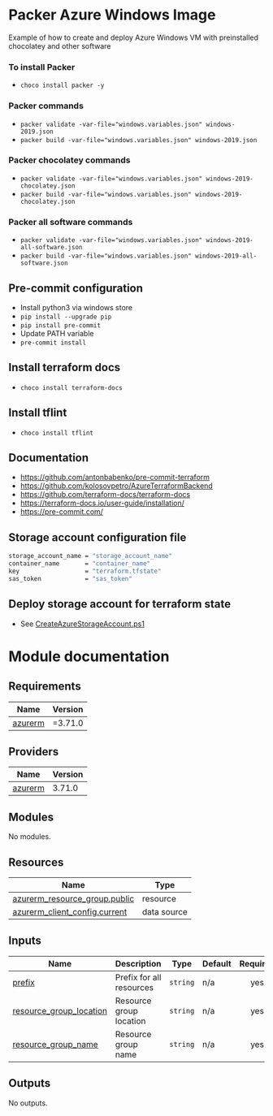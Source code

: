 # Packer Azure Windows Image

Example of how to create and deploy Azure Windows VM with preinstalled chocolatey and other software

### To install Packer

- `choco install packer -y`

### Packer commands

- `packer validate -var-file="windows.variables.json" windows-2019.json`
- `packer build -var-file="windows.variables.json" windows-2019.json`

### Packer chocolatey commands

- `packer validate -var-file="windows.variables.json" windows-2019-chocolatey.json`
- `packer build -var-file="windows.variables.json" windows-2019-chocolatey.json`

### Packer all software commands

- `packer validate -var-file="windows.variables.json" windows-2019-all-software.json`
- `packer build -var-file="windows.variables.json" windows-2019-all-software.json`

## Pre-commit configuration

- Install python3 via windows store
- `pip install --upgrade pip`
- `pip install pre-commit`
- Update PATH variable
- `pre-commit install`

## Install terraform docs

- `choco install terraform-docs`

## Install tflint

- `choco install tflint`

## Documentation

- https://github.com/antonbabenko/pre-commit-terraform
- https://github.com/kolosovpetro/AzureTerraformBackend
- https://github.com/terraform-docs/terraform-docs
- https://terraform-docs.io/user-guide/installation/
- https://pre-commit.com/

## Storage account configuration file

```bash
storage_account_name = "storage_account_name"
container_name       = "container_name"
key                  = "terraform.tfstate"
sas_token            = "sas_token"
```

## Deploy storage account for terraform state

- See [CreateAzureStorageAccount.ps1](./CreateAzureStorageAccount.ps1)

# Module documentation

<!-- BEGINNING OF PRE-COMMIT-TERRAFORM DOCS HOOK -->

## Requirements

| Name                                                                | Version |
|---------------------------------------------------------------------|---------|
| <a name="requirement_azurerm"></a> [azurerm](#requirement\_azurerm) | =3.71.0 |

## Providers

| Name                                                          | Version |
|---------------------------------------------------------------|---------|
| <a name="provider_azurerm"></a> [azurerm](#provider\_azurerm) | 3.71.0  |

## Modules

No modules.

## Resources

| Name                                                                                                                              | Type        |
|-----------------------------------------------------------------------------------------------------------------------------------|-------------|
| [azurerm_resource_group.public](https://registry.terraform.io/providers/hashicorp/azurerm/3.71.0/docs/resources/resource_group)   | resource    |
| [azurerm_client_config.current](https://registry.terraform.io/providers/hashicorp/azurerm/3.71.0/docs/data-sources/client_config) | data source |

## Inputs

| Name                                                                                                        | Description              | Type     | Default | Required |
|-------------------------------------------------------------------------------------------------------------|--------------------------|----------|---------|:--------:|
| <a name="input_prefix"></a> [prefix](#input\_prefix)                                                        | Prefix for all resources | `string` | n/a     |   yes    |
| <a name="input_resource_group_location"></a> [resource\_group\_location](#input\_resource\_group\_location) | Resource group location  | `string` | n/a     |   yes    |
| <a name="input_resource_group_name"></a> [resource\_group\_name](#input\_resource\_group\_name)             | Resource group name      | `string` | n/a     |   yes    |

## Outputs

No outputs.
<!-- END OF PRE-COMMIT-TERRAFORM DOCS HOOK -->
